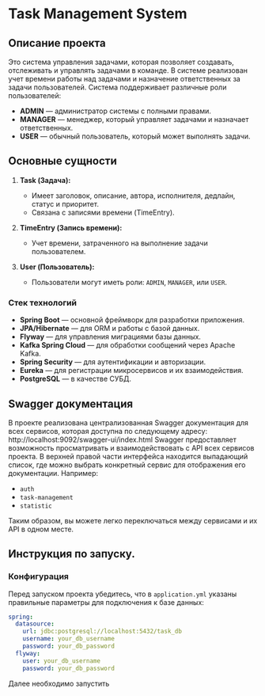# Task Management System

## Описание проекта

Это система управления задачами, которая позволяет создавать, отслеживать и управлять задачами в команде. В системе реализован учет времени работы над задачами и назначение ответственных за задачи пользователей. Система поддерживает различные роли пользователей:

- **ADMIN** — администратор системы с полными правами.
- **MANAGER** — менеджер, который управляет задачами и назначает ответственных.
- **USER** — обычный пользователь, который может выполнять задачи.

## Основные сущности

1. **Task (Задача):**
   - Имеет заголовок, описание, автора, исполнителя, дедлайн, статус и приоритет.
   - Связана с записями времени (TimeEntry).

2. **TimeEntry (Запись времени):**
   - Учет времени, затраченного на выполнение задачи пользователем.

3. **User (Пользователь):**
   - Пользователи могут иметь роли: `ADMIN`, `MANAGER`, или `USER`.


### Стек технологий
- **Spring Boot** — основной фреймворк для разработки приложения.
- **JPA/Hibernate** — для ORM и работы с базой данных.
- **Flyway** — для управления миграциями базы данных.
- **Kafka Spring Cloud** — для обработки сообщений через Apache Kafka.
- **Spring Security** — для аутентификации и авторизации.
- **Eureka** — для регистрации микросервисов и их взаимодействия.
- **PostgreSQL** — в качестве СУБД.


## Swagger документация
В проекте реализована централизованная Swagger документация для всех сервисов, которая доступна по следующему адресу: http://localhost:9092/swagger-ui/index.html
Swagger предоставляет возможность просматривать и взаимодействовать с API всех сервисов проекта. В верхней правой части интерфейса находится выпадающий список, где можно выбрать конкретный сервис для отображения его документации. Например:
- `auth`
- `task-management`
- `statistic`

Таким образом, вы можете легко переключаться между сервисами и их API в одном месте. 



## Инструкция по запуску.
### Конфигурация
Перед запуском проекта убедитесь, что в `application.yml` указаны правильные параметры для подключения к базе данных:

```yaml
spring:
  datasource:
    url: jdbc:postgresql://localhost:5432/task_db
    username: your_db_username
    password: your_db_password
  flyway:
    user: your_db_username
    password: your_db_password
```

Далее необходимо запустить 
